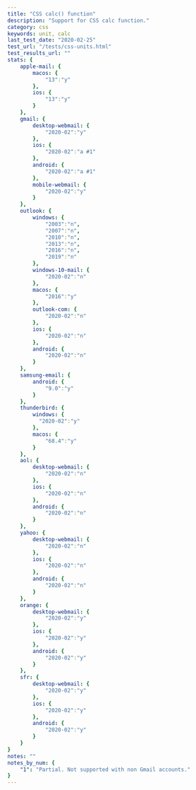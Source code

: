 ```yaml
---
title: "CSS calc() function"
description: "Support for CSS calc function."
category: css
keywords: unit, calc
last_test_date: "2020-02-25"
test_url: "/tests/css-units.html"
test_results_url: ""
stats: {
    apple-mail: {
        macos: {
            "13":"y"
        },
        ios: {
            "13":"y"
        }
    },
    gmail: {
        desktop-webmail: {
            "2020-02":"y"
        },
        ios: {
            "2020-02":"a #1"
        },
        android: {
            "2020-02":"a #1"
        },
        mobile-webmail: {
            "2020-02":"y"
        }
    },
    outlook: {
        windows: {
            "2003":"n",
            "2007":"n",
            "2010":"n",
            "2013":"n",
            "2016":"n",
            "2019":"n"
        },
        windows-10-mail: {
            "2020-02":"n"
        },
        macos: {
            "2016":"y"
        },
        outlook-com: {
            "2020-02":"n"
        },
        ios: {
            "2020-02":"n"
        },
        android: {
            "2020-02":"n"
        }
    },
    samsung-email: {
        android: {
            "9.0":"y"
        }
    },
    thunderbird: {
        windows: {
          "2020-02":"y"
        },
        macos: {
            "68.4":"y"
        }
    },
    aol: {
        desktop-webmail: {
            "2020-02":"n"
        },
        ios: {
            "2020-02":"n"
        },
        android: {
            "2020-02":"n"
        }
    },
    yahoo: {
        desktop-webmail: {
            "2020-02":"n"
        },
        ios: {
            "2020-02":"n"
        },
        android: {
            "2020-02":"n"
        }
    },
    orange: {
        desktop-webmail: {
            "2020-02":"y"
        },
        ios: {
            "2020-02":"y"
        },
        android: {
            "2020-02":"y"
        }
    },
    sfr: {
        desktop-webmail: {
            "2020-02":"y"
        },
        ios: {
            "2020-02":"y"
        },
        android: {
            "2020-02":"y"
        }
    }
}
notes: ""
notes_by_num: {
    "1": "Partial. Not supported with non Gmail accounts."
}
---
```

